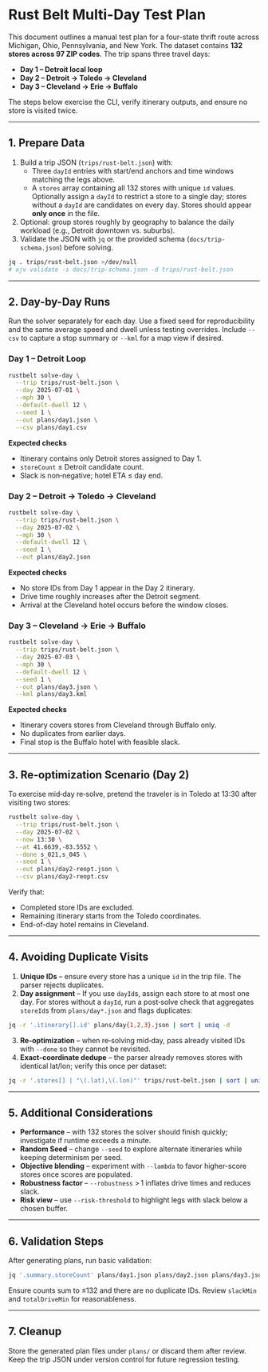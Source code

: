 # Rust Belt Multi-Day Test Plan

This document outlines a manual test plan for a four-state thrift route across Michigan, Ohio, Pennsylvania, and New York. The dataset contains **132 stores across 97 ZIP codes**. The trip spans three travel days:

- **Day 1 – Detroit local loop**
- **Day 2 – Detroit → Toledo → Cleveland**
- **Day 3 – Cleveland → Erie → Buffalo**

The steps below exercise the CLI, verify itinerary outputs, and ensure no store is visited twice.

---

## 1. Prepare Data

1. Build a trip JSON (`trips/rust-belt.json`) with:
   - Three `dayId` entries with start/end anchors and time windows matching the legs above.
   - A `stores` array containing all 132 stores with unique `id` values. Optionally assign a `dayId` to restrict a store to a single day; stores without a `dayId` are candidates on every day. Stores should appear **only once** in the file.
2. Optional: group stores roughly by geography to balance the daily workload (e.g., Detroit downtown vs. suburbs).
3. Validate the JSON with `jq` or the provided schema (`docs/trip-schema.json`) before solving.

```bash
jq . trips/rust-belt.json >/dev/null
# ajv validate -s docs/trip-schema.json -d trips/rust-belt.json
```

---

## 2. Day-by-Day Runs

Run the solver separately for each day. Use a fixed seed for reproducibility and the same average speed and dwell unless testing overrides. Include `--csv` to capture a stop summary or `--kml` for a map view if desired.

### Day 1 – Detroit Loop

```bash
rustbelt solve-day \
  --trip trips/rust-belt.json \
  --day 2025-07-01 \
  --mph 30 \
  --default-dwell 12 \
  --seed 1 \
  --out plans/day1.json \
  --csv plans/day1.csv
```

**Expected checks**
- Itinerary contains only Detroit stores assigned to Day 1.
- `storeCount` ≤ Detroit candidate count.
- Slack is non‑negative; hotel ETA ≤ day end.

### Day 2 – Detroit → Toledo → Cleveland

```bash
rustbelt solve-day \
  --trip trips/rust-belt.json \
  --day 2025-07-02 \
  --mph 30 \
  --default-dwell 12 \
  --seed 1 \
  --out plans/day2.json
```

**Expected checks**
- No store IDs from Day 1 appear in the Day 2 itinerary.
- Drive time roughly increases after the Detroit segment.
- Arrival at the Cleveland hotel occurs before the window closes.

### Day 3 – Cleveland → Erie → Buffalo

```bash
rustbelt solve-day \
  --trip trips/rust-belt.json \
  --day 2025-07-03 \
  --mph 30 \
  --default-dwell 12 \
  --seed 1 \
  --out plans/day3.json \
  --kml plans/day3.kml
```

**Expected checks**
- Itinerary covers stores from Cleveland through Buffalo only.
- No duplicates from earlier days.
- Final stop is the Buffalo hotel with feasible slack.

---

## 3. Re‑optimization Scenario (Day 2)

To exercise mid‑day re‑solve, pretend the traveler is in Toledo at 13:30 after visiting two stores:

```bash
rustbelt solve-day \
  --trip trips/rust-belt.json \
  --day 2025-07-02 \
  --now 13:30 \
  --at 41.6639,-83.5552 \
  --done s_021,s_045 \
  --seed 1 \
  --out plans/day2-reopt.json \
  --csv plans/day2-reopt.csv
```

Verify that:
- Completed store IDs are excluded.
- Remaining itinerary starts from the Toledo coordinates.
- End-of-day hotel remains in Cleveland.

---

## 4. Avoiding Duplicate Visits

1. **Unique IDs** – ensure every store has a unique `id` in the trip file. The parser rejects duplicates.
2. **Day assignment** – If you use `dayId`s, assign each store to at most one day. For stores without a `dayId`, run a post‑solve check that aggregates `storeId`s from `plans/day*.json` and flags duplicates:

```bash
jq -r '.itinerary[].id' plans/day{1,2,3}.json | sort | uniq -d
```

3. **Re‑optimization** – when re‑solving mid‑day, pass already visited IDs with `--done` so they cannot be revisited.
4. **Exact-coordinate dedupe** – the parser already removes stores with identical lat/lon; verify this once per dataset:

```bash
jq -r '.stores[] | "\(.lat),\(.lon)"' trips/rust-belt.json | sort | uniq -d
```

---

## 5. Additional Considerations

- **Performance** – with 132 stores the solver should finish quickly; investigate if runtime exceeds a minute.
- **Random Seed** – change `--seed` to explore alternate itineraries while keeping determinism per seed.
- **Objective blending** – experiment with `--lambda` to favor higher-score stores once scores are populated.
- **Robustness factor** – `--robustness` > 1 inflates drive times and reduces slack.
- **Risk view** – use `--risk-threshold` to highlight legs with slack below a chosen buffer.

---

## 6. Validation Steps

After generating plans, run basic validation:

```bash
jq '.summary.storeCount' plans/day1.json plans/day2.json plans/day3.json
```

Ensure counts sum to ≤132 and there are no duplicate IDs. Review `slackMin` and `totalDriveMin` for reasonableness.

---

## 7. Cleanup

Store the generated plan files under `plans/` or discard them after review. Keep the trip JSON under version control for future regression testing.

